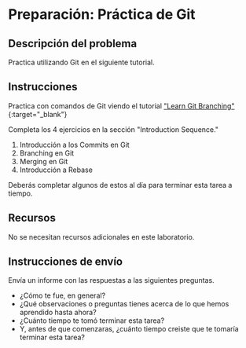 ﻿# Preparación: Práctica de Git

## Descripción del problema

Practica utilizando Git en el siguiente tutorial.

## Instrucciones

Practica con comandos de Git viendo el tutorial ["Learn Git Branching"](https://learngitbranching.js.org/){:target="_blank"} 

Completa los 4 ejercicios en la sección "Introduction Sequence."

1. Introducción a los Commits en Git
2. Branching en Git
3. Merging en Git
4. Introducción a Rebase

Deberás completar algunos de estos al día para terminar esta tarea a tiempo.

## Recursos

No se necesitan recursos adicionales en este laboratorio.

## Instrucciones de envío

Envía un informe con las respuestas a las siguientes preguntas.

- ¿Cómo te fue, en general?
- ¿Qué observaciones o preguntas tienes acerca de lo que hemos aprendido hasta ahora?
- ¿Cuánto tiempo te tomó terminar esta tarea? 
- Y, antes de que comenzaras, ¿cuánto tiempo creiste que te tomaría terminar esta tarea?
